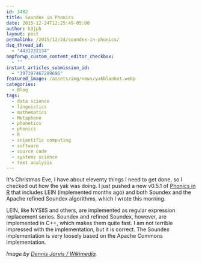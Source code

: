```yaml
---
id: 3482
title: Soundex in Phonics
date: 2015-12-24T12:25:49-05:00
author: k3jph
layout: post
permalink: /2015/12/24/soundex-in-phonics/
dsq_thread_id:
  - "4431232134"
ampforwp_custom_content_editor_checkbox:
  - ""
instant_articles_submission_id:
  - "397397467289696"
featured_image: /assets/img/news/yakblanket.webp
categories:
  - Blog
tags:
  - data science
  - linguistics
  - mathematics
  - Metaphone
  - phonetics
  - phonics
  - R
  - scientific computing
  - software
  - source code
  - systems science
  - text analysis
---
```

It's Christmas Eve, I have about eleventy things I need to get done, so I checked out how the yak was doing.  I just pushed a new v0.5.1 of [Phonics in R](/software/phonics) that includes LEIN (implemented months ago) and both Soundex and the Apache refined Soundex algorithms, which I wrote this morning.  

LEIN, like NYSIIS and others, are implemented as regular expression replacement series.  Soundex and refined Soundex, however, are implemented in C++, which makes them quite fast.  I am not terrible impressed with the implementation, but it is correct.  The Soundex implementation is very loosely based on the Apache Commons implementation.

_Image by [Dennis Jarvis / Wikimedia](https://commons.wikimedia.org/wiki/File:Yak_in_Tibet-1.webp)._
